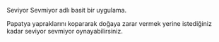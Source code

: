 Seviyor Sevmiyor adlı basit bir uygulama.

Papatya yapraklarını kopararak doğaya zarar vermek yerine istediğiniz kadar seviyor sevmiyor oynayabilirsiniz.

 
 
